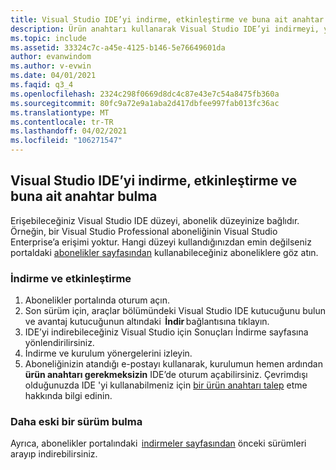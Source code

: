 ```yaml
---
title: Visual Studio IDE’yi indirme, etkinleştirme ve buna ait anahtar bulma
description: Ürün anahtarı kullanarak Visual Studio IDE’yi indirmeyi, yüklemeyi ve etkinleştirmeyi öğrenin
ms.topic: include
ms.assetid: 33324c7c-a45e-4125-b146-5e76649601da
author: evanwindom
ms.author: v-evwin
ms.date: 04/01/2021
ms.faqid: q3_4
ms.openlocfilehash: 2324c298f0669d8dc4c87e43e7c54a8475fb360a
ms.sourcegitcommit: 80fc9a72e9a1aba2d417dbfee997fab013fc36ac
ms.translationtype: MT
ms.contentlocale: tr-TR
ms.lasthandoff: 04/02/2021
ms.locfileid: "106271547"
---
```

## <a name="how-do-i-download-find-a-key-and-activate-the-visual-studio-ide"></a>Visual Studio IDE’yi indirme, etkinleştirme ve buna ait anahtar bulma
Erişebileceğiniz Visual Studio IDE düzeyi, abonelik düzeyinize bağlıdır. Örneğin, bir Visual Studio Professional aboneliğinin Visual Studio Enterprise’a erişimi yoktur. Hangi düzeyi kullandığınızdan emin değilseniz portaldaki [abonelikler sayfasından](https://my.visualstudio.com/subscriptions) kullanabileceğiniz aboneliklere göz atın. 

### <a name="how-to-download-and-activate"></a>İndirme ve etkinleştirme 
1. Abonelikler portalında oturum açın.  
0. Son sürüm için, araçlar bölümündeki Visual Studio IDE kutucuğunu bulun ve avantaj kutucuğunun altındaki  **İndir** bağlantısına tıklayın.  
0. IDE’yi indirebileceğiniz Visual Studio için Sonuçları İndirme sayfasına yönlendirilirsiniz.  
0. İndirme ve kurulum yönergelerini izleyin. 
0. Aboneliğinizin atandığı e-postayı kullanarak, kurulumun hemen ardından **ürün anahtarı gerekmeksizin** IDE’de oturum açabilirsiniz. Çevrimdışı olduğunuzda IDE 'yi kullanabilmeniz için [bir ürün anahtarı talep](https://docs.microsoft.com/visualstudio/subscriptions/find-keys) etme hakkında bilgi edinin.

### <a name="find-an-older-version"></a>Daha eski bir sürüm bulma 
Ayrıca, abonelikler portalındaki  [indirmeler sayfasından](https://my.visualstudio.com/Downloads?q=visual%20studio&pgroup=) önceki sürümleri arayıp indirebilirsiniz.